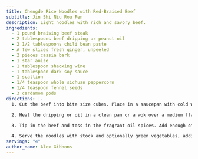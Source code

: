 ```yaml
---
title: Chengde Rice Noodles with Red-Braised Beef
subtitle: Jin Shi Niu Rou Fen
description: Light noodles with rich and savory beef.
ingredients:
  - 1 pound braising beef steak
  - 2 tablespoons beef dripping or peanut oil
  - 2 1/2 tablespoons chili bean paste
  - A few slices fresh ginger, unpeeled
  - 2 pieces cassia bark
  - 1 star anise
  - 1 tablespoon shaoxing wine
  - 1 tablespoon dark soy sauce
  - 1 scallion
  - 1/4 teaspoon whole sichuan peppercorn
  - 1/4 teaspoon fennel seeds
  - 3 cardamom pods
directions: |-
  1. Cut the beef into bite size cubes. Place in a saucepan with cold water to cover and bring to a boil over a high flame, skimming off the froth that rises to the surface. Remove the beef with a slotted spoon and set aside. Skim the cooking liquid again if necessary, then strain into a jug; set aside.

  2. Heat the dripping or oil in a clean pan or a wok over a medium flame. Add the chili bean paste and stir-fry until the oil is red and fragrant. Add the ginger, cassia, and star anise and continue to stir-fry until you can smell their wonderful aromas.

  3. Tip in the beef and toss in the fragrant oil spices. Add enough of the cooking liquid to cover generously, along with the other ingredients. (The seeds can be tied in a piece of cheesecloth if you have some to hand.) Bring to a boil, then reduce the heat, partially cover the wok or pan, and simmer for 2-3 hours over a very low flame, until tender.

  4. Serve the noodles with stock and optionally green vegetables, adding a little chopped coriander to the seasonings in each bowl.
servings: "4"
author_name: Alex Gibbons
---
```

